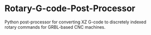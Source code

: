 # Rotary-G-code-Post-Processor
Python post-processor for converting XZ G-code to discretely indexed rotary commands for GRBL-based CNC machines.
